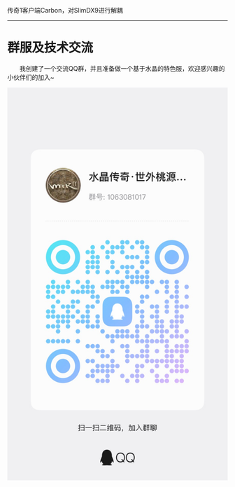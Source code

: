 传奇1客户端Carbon，对SlimDX9进行解耦

---

# 群服及技术交流

&emsp;&emsp;我创建了一个交流QQ群，并且准备做一个基于水晶的特色服，欢迎感兴趣的小伙伴们的加入~</br>

<img src='https://github.com/AndrewChien/Blog/blob/master/source/%E5%BE%AE%E4%BF%A1%E5%9B%BE%E7%89%87_20251001092845_152_18.jpg'/></br>

&emsp;&emsp;</br>
